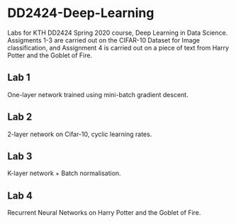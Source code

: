 # DD2424-Deep-Learning
Labs for KTH DD2424 Spring 2020 course, Deep Learning in Data Science. 
Assigments 1-3 are carried out on the CIFAR-10 Dataset for Image classification, and Assignment 4 is carried out on a piece of text from Harry Potter and the Goblet of Fire.

## Lab 1
One-layer network trained using mini-batch gradient descent. 

## Lab 2
2-layer network on Cifar-10, cyclic learning rates.

## Lab 3
K-layer network + Batch normalisation.

## Lab 4
Recurrent Neural Networks on Harry Potter and the Goblet of Fire.

